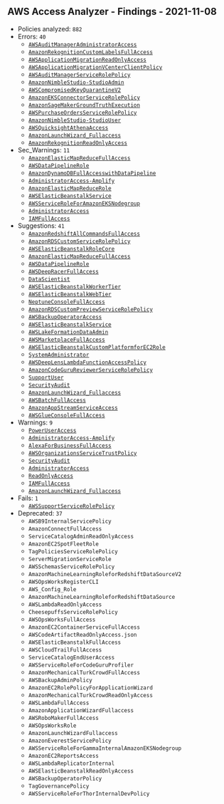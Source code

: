## AWS Access Analyzer - Findings - 2021-11-08

- Policies analyzed: `882`
- Errors: `40`
  - [`AWSAuditManagerAdministratorAccess`](./AWSAuditManagerAdministratorAccess.json)
  - [`AmazonRekognitionCustomLabelsFullAccess`](./AmazonRekognitionCustomLabelsFullAccess.json)
  - [`AWSApplicationMigrationReadOnlyAccess`](./AWSApplicationMigrationReadOnlyAccess.json)
  - [`AWSApplicationMigrationVCenterClientPolicy`](./AWSApplicationMigrationVCenterClientPolicy.json)
  - [`AWSAuditManagerServiceRolePolicy`](./AWSAuditManagerServiceRolePolicy.json)
  - [`AmazonNimbleStudio-StudioAdmin`](./AmazonNimbleStudio-StudioAdmin.json)
  - [`AWSCompromisedKeyQuarantineV2`](./AWSCompromisedKeyQuarantineV2.json)
  - [`AmazonEKSConnectorServiceRolePolicy`](./AmazonEKSConnectorServiceRolePolicy.json)
  - [`AmazonSageMakerGroundTruthExecution`](./AmazonSageMakerGroundTruthExecution.json)
  - [`AWSPurchaseOrdersServiceRolePolicy`](./AWSPurchaseOrdersServiceRolePolicy.json)
  - [`AmazonNimbleStudio-StudioUser`](./AmazonNimbleStudio-StudioUser.json)
  - [`AWSQuicksightAthenaAccess`](./AWSQuicksightAthenaAccess.json)
  - [`AmazonLaunchWizard_Fullaccess`](./AmazonLaunchWizard_Fullaccess.json)
  - [`AmazonRekognitionReadOnlyAccess`](./AmazonRekognitionReadOnlyAccess.json)
- Sec_Warnings: `11`
  - [`AmazonElasticMapReduceFullAccess`](./AmazonElasticMapReduceFullAccess.json)
  - [`AWSDataPipelineRole`](./AWSDataPipelineRole.json)
  - [`AmazonDynamoDBFullAccesswithDataPipeline`](./AmazonDynamoDBFullAccesswithDataPipeline.json)
  - [`AdministratorAccess-Amplify`](./AdministratorAccess-Amplify.json)
  - [`AmazonElasticMapReduceRole`](./AmazonElasticMapReduceRole.json)
  - [`AWSElasticBeanstalkService`](./AWSElasticBeanstalkService.json)
  - [`AWSServiceRoleForAmazonEKSNodegroup`](./AWSServiceRoleForAmazonEKSNodegroup.json)
  - [`AdministratorAccess`](./AdministratorAccess.json)
  - [`IAMFullAccess`](./IAMFullAccess.json)
- Suggestions: `41`
  - [`AmazonRedshiftAllCommandsFullAccess`](./AmazonRedshiftAllCommandsFullAccess.json)
  - [`AmazonRDSCustomServiceRolePolicy`](./AmazonRDSCustomServiceRolePolicy.json)
  - [`AWSElasticBeanstalkRoleCore`](./AWSElasticBeanstalkRoleCore.json)
  - [`AmazonElasticMapReduceFullAccess`](./AmazonElasticMapReduceFullAccess.json)
  - [`AWSDataPipelineRole`](./AWSDataPipelineRole.json)
  - [`AWSDeepRacerFullAccess`](./AWSDeepRacerFullAccess.json)
  - [`DataScientist`](./DataScientist.json)
  - [`AWSElasticBeanstalkWorkerTier`](./AWSElasticBeanstalkWorkerTier.json)
  - [`AWSElasticBeanstalkWebTier`](./AWSElasticBeanstalkWebTier.json)
  - [`NeptuneConsoleFullAccess`](./NeptuneConsoleFullAccess.json)
  - [`AmazonRDSCustomPreviewServiceRolePolicy`](./AmazonRDSCustomPreviewServiceRolePolicy.json)
  - [`AWSBackupOperatorAccess`](./AWSBackupOperatorAccess.json)
  - [`AWSElasticBeanstalkService`](./AWSElasticBeanstalkService.json)
  - [`AWSLakeFormationDataAdmin`](./AWSLakeFormationDataAdmin.json)
  - [`AWSMarketplaceFullAccess`](./AWSMarketplaceFullAccess.json)
  - [`AWSElasticBeanstalkCustomPlatformforEC2Role`](./AWSElasticBeanstalkCustomPlatformforEC2Role.json)
  - [`SystemAdministrator`](./SystemAdministrator.json)
  - [`AWSDeepLensLambdaFunctionAccessPolicy`](./AWSDeepLensLambdaFunctionAccessPolicy.json)
  - [`AmazonCodeGuruReviewerServiceRolePolicy`](./AmazonCodeGuruReviewerServiceRolePolicy.json)
  - [`SupportUser`](./SupportUser.json)
  - [`SecurityAudit`](./SecurityAudit.json)
  - [`AmazonLaunchWizard_Fullaccess`](./AmazonLaunchWizard_Fullaccess.json)
  - [`AWSBatchFullAccess`](./AWSBatchFullAccess.json)
  - [`AmazonAppStreamServiceAccess`](./AmazonAppStreamServiceAccess.json)
  - [`AWSGlueConsoleFullAccess`](./AWSGlueConsoleFullAccess.json)
- Warnings: `9`
  - [`PowerUserAccess`](./PowerUserAccess.json)
  - [`AdministratorAccess-Amplify`](./AdministratorAccess-Amplify.json)
  - [`AlexaForBusinessFullAccess`](./AlexaForBusinessFullAccess.json)
  - [`AWSOrganizationsServiceTrustPolicy`](./AWSOrganizationsServiceTrustPolicy.json)
  - [`SecurityAudit`](./SecurityAudit.json)
  - [`AdministratorAccess`](./AdministratorAccess.json)
  - [`ReadOnlyAccess`](./ReadOnlyAccess.json)
  - [`IAMFullAccess`](./IAMFullAccess.json)
  - [`AmazonLaunchWizard_Fullaccess`](./AmazonLaunchWizard_Fullaccess.json)
- Fails: `1`
  - [`AWSSupportServiceRolePolicy`](./AWSSupportServiceRolePolicy.json)
- Deprecated: `37`
  - `AWSB9InternalServicePolicy`
  - `AmazonConnectFullAccess`
  - `ServiceCatalogAdminReadOnlyAccess`
  - `AmazonEC2SpotFleetRole`
  - `TagPoliciesServiceRolePolicy`
  - `ServerMigrationServiceRole`
  - `AWSSchemasServiceRolePolicy`
  - `AmazonMachineLearningRoleforRedshiftDataSourceV2`
  - `AWSOpsWorksRegisterCLI`
  - `AWS_Config_Role`
  - `AmazonMachineLearningRoleforRedshiftDataSource`
  - `AWSLambdaReadOnlyAccess`
  - `CheesepuffsServiceRolePolicy`
  - `AWSOpsWorksFullAccess`
  - `AmazonEC2ContainerServiceFullAccess`
  - `AWSCodeArtifactReadOnlyAccess.json`
  - `AWSElasticBeanstalkFullAccess`
  - `AWSCloudTrailFullAccess`
  - `ServiceCatalogEndUserAccess`
  - `AWSServiceRoleForCodeGuruProfiler`
  - `AmazonMechanicalTurkCrowdFullAccess`
  - `AWSBackupAdminPolicy`
  - `AmazonEC2RolePolicyForApplicationWizard`
  - `AmazonMechanicalTurkCrowdReadOnlyAccess`
  - `AWSLambdaFullAccess`
  - `AmazonApplicationWizardFullaccess`
  - `AWSRoboMakerFullAccess`
  - `AWSOpsWorksRole`
  - `AmazonLaunchWizardFullaccess`
  - `AmazonEverestServicePolicy`
  - `AWSServiceRoleForGammaInternalAmazonEKSNodegroup`
  - `AmazonEC2ReportsAccess`
  - `AWSLambdaReplicatorInternal`
  - `AWSElasticBeanstalkReadOnlyAccess`
  - `AWSBackupOperatorPolicy`
  - `TagGovernancePolicy`
  - `AWSServiceRoleForThorInternalDevPolicy`
